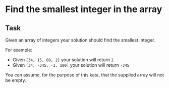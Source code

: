 # Find the smallest integer in the array

## Task
Given an array of integers your solution should find the smallest integer.

For example:

* Given `[34, 15, 88, 2]` your solution will return `2`
* Given `[34, -345, -1, 100]` your solution will return `-345`


You can assume, for the purpose of this kata, that the supplied array will not be empty.
